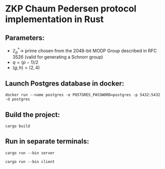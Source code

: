# ZKP Chaum Pedersen protocol implementation in Rust

## Parameters:

- $\mathbb{Z}_p^* \rightarrow$ prime chosen from the 2048-bit MODP Group described in RFC 3526 (valid for generating a Schnorr group)
- $q = (p - 1) / 2$
- $(g, h) = (2, 4)$

## Launch Postgres database in docker:

```docker run --name postgres -e POSTGRES_PASSWORD=postgres -p 5432:5432 -d postgres```

## Build the project: 

```cargo build```

## Run in separate terminals:

```cargo run --bin server```

```cargo run --bin client```
